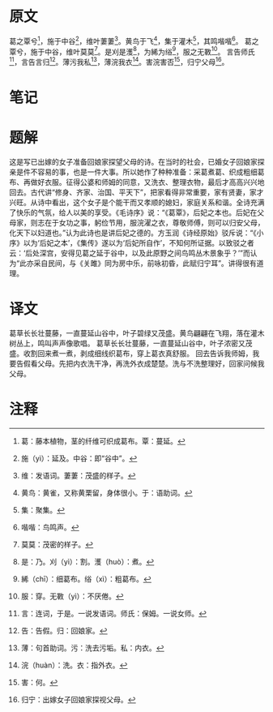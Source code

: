 # 原文
葛之覃兮[^1]，施于中谷[^2]，维叶萋萋[^3]。黄鸟于飞[^4]，集于灌木[^5]，其鸣喈喈[^6]。
葛之覃兮，施于中谷，维叶莫莫[^7]。是刈是濩[^8]，为絺为绤[^9]，服之无斁[^10]。
言告师氏[^11]，言告言归[^12]。薄污我私[^13]，薄浣我衣[^14]。害浣害否[^15]，归宁父母[^16]。
# 笔记

# 题解
这是写已出嫁的女子准备回娘家探望父母的诗。在当时的社会，已婚女子回娘家探亲是件不容易的事，也是一件大事。所以她作了种种准备：采葛煮葛、织成粗细葛布、再做好衣服。征得公婆和师姆的同意，又洗衣、整理衣物，最后才高高兴兴地回去。古代讲“修身、齐家、治国、平天下”，把家看得非常重要，家有贤妻，家才兴旺。从诗中看出，这个女子是个能干而又孝顺的媳妇，家庭关系和谐。全诗充满了快乐的气氛，给人以美的享受。《毛诗序》说：“《葛覃》，后妃之本也。后妃在父母家，则志在于女功之事，躬俭节用，服浣濯之衣，尊敬师傅，则可以归安父母，化天下以妇道也。”认为此诗也是讲后妃之德的。方玉润《诗经原始》驳斥说：“《小序》以为‘后妃之本’，《集传》遂以为‘后妃所自作’，不知何所证据。以致驳之者云：‘后处深宫，安得见葛之延于谷中，以及此原野之间鸟鸣丛木景象乎？’”而认为“此亦采自民间，与《关雎》同为房中乐，前咏初昏，此赋归宁耳”。讲得很有道理。
# 译文
葛草长长壮蔓藤，一直蔓延山谷中，叶子碧绿又茂盛。黄鸟翩翩在飞翔，落在灌木树丛上，鸣叫声声像歌唱。
葛草长长壮蔓藤，一直蔓延山谷中，叶子浓密又茂盛。收割回来煮一煮，剥成细线织葛布，穿上葛衣真舒服。
回去告诉我师姆，我要告假看父母。先把内衣洗干净，再洗外衣成楚楚。洗与不洗整理好，回家问候我父母。
# 注释

[^1]: 葛：藤本植物，茎的纤维可织成葛布。覃：蔓延。
[^2]: 施（yì）：延及。中谷：即“谷中”。
[^3]: 维：发语词。萋萋：茂盛的样子。
[^4]: 黄鸟：黄雀，又称黄栗留，身体很小。于：语助词。
[^5]: 集：聚集。
[^6]: 喈喈：鸟鸣声。
[^7]: 莫莫：茂密的样子。
[^8]: 是：乃。刈（yì）：割。濩（huò）：煮。
[^9]: 絺（chī）：细葛布。绤（xì）：粗葛布。
[^10]: 服：穿。无斁（yì）：不厌倦。
[^11]: 言：连词，于是。一说发语词。师氏：保姆。一说女师。
[^12]: 告：告假。归：回娘家。
[^13]: 薄：句首助词。污：洗去污垢。私：内衣。
[^14]: 浣（huàn）：洗。衣：指外衣。
[^15]: 害：何。
[^16]: 归宁：出嫁女子回娘家探视父母。